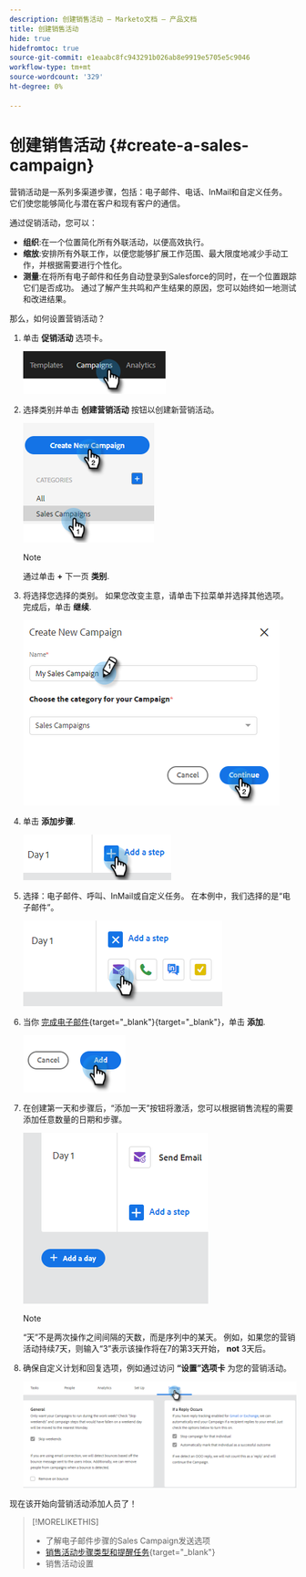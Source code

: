 ```yaml
---
description: 创建销售活动 — Marketo文档 — 产品文档
title: 创建销售活动
hide: true
hidefromtoc: true
source-git-commit: e1eaabc8fc943291b026ab8e9919e5705e5c9046
workflow-type: tm+mt
source-wordcount: '329'
ht-degree: 0%

---
```


# 创建销售活动 {#create-a-sales-campaign}

营销活动是一系列多渠道步骤，包括：电子邮件、电话、InMail和自定义任务。 它们使您能够简化与潜在客户和现有客户的通信。

通过促销活动，您可以：

* **组织**:在一个位置简化所有外联活动，以便高效执行。
* **缩放**:安排所有外联工作，以便您能够扩展工作范围、最大限度地减少手动工作，并根据需要进行个性化。
* **测量**:在将所有电子邮件和任务自动登录到Salesforce的同时，在一个位置跟踪它们是否成功。 通过了解产生共鸣和产生结果的原因，您可以始终如一地测试和改进结果。

那么，如何设置营销活动？

1. 单击 **促销活动** 选项卡。

   ![](assets/create-a-sales-campaign-1.png)

1. 选择类别并单击 **创建营销活动** 按钮以创建新营销活动。

   ![](assets/create-a-sales-campaign-2.png)

   >[!NOTE]
   >
   >通过单击 **+** 下一页 **类别**.

1. 将选择您选择的类别。 如果您改变主意，请单击下拉菜单并选择其他选项。 完成后，单击 **继续**.

   ![](assets/create-a-sales-campaign-3.png)

1. 单击 **添加步骤**.

   ![](assets/create-a-sales-campaign-4.png)

1. 选择：电子邮件、呼叫、InMail或自定义任务。 在本例中，我们选择的是“电子邮件”。

   ![](assets/create-a-sales-campaign-5.png)

1. 当你 [完成电子邮件](/help/marketo/product-docs/marketo-sales-insight/actions/campaigns/sales-campaign-step-types-and-reminder-tasks.md#email){target=&quot;_blank&quot;}{target=&quot;_blank&quot;}，单击 **添加**.

   ![](assets/create-a-sales-campaign-6.png)

1. 在创建第一天和步骤后，“添加一天”按钮将激活，您可以根据销售流程的需要添加任意数量的日期和步骤。

   ![](assets/create-a-sales-campaign-7.png)

   >[!NOTE]
   >
   >“天”不是两次操作之间间隔的天数，而是序列中的某天。 例如，如果您的营销活动持续7天，则输入“3”表示该操作将在7的第3天开始， **not** 3天后。

1. 确保自定义计划和回复选项，例如通过访问 **“设置”选项卡** 为您的营销活动。

   ![](assets/create-a-sales-campaign-8.png)

现在该开始向营销活动添加人员了！

>[!MORELIKETHIS]
>
>* 了解电子邮件步骤的Sales Campaign发送选项
>* [销售活动步骤类型和提醒任务](/help/marketo/product-docs/marketo-sales-insight/actions/campaigns/sales-campaign-step-types-and-reminder-tasks.md){target=&quot;_blank&quot;}
>* 销售活动设置

